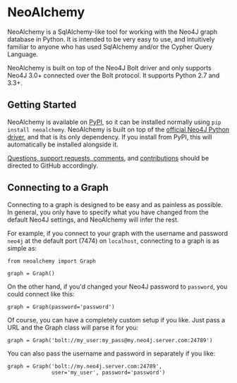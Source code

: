 NeoAlchemy
==========

NeoAlchemy is a SqlAlchemy-like tool for working with the Neo4J graph database
in Python. It is intended to be very easy to use, and intuitively familiar to
anyone who has used SqlAlchemy and/or the Cypher Query Language.

NeoAlchemy is built on top of the Neo4J Bolt driver and only supports Neo4J
3.0+ connected over the Bolt protocol. It supports Python 2.7 and 3.3+.

Getting Started
---------------

NeoAlchemy is available on [PyPI][1], so it can be installed normally using
`pip install neoalchemy`. NeoAlchemy is built on top of the [official Neo4J
Python driver][2], and that is its only dependency. If you install from PyPI,
this will automatically be installed alongside it.

[Questions, support requests, comments][3], and [contributions][4] should be
directed to GitHub accordingly.


Connecting to a Graph
---------------------

Connecting to a graph is designed to be easy and as painless as possible. In
general, you only have to specify what you have changed from the default
Neo4J settings, and NeoAlchemy will infer the rest.

For example, if you connect to your graph with the username and password
`neo4j` at the default port (7474) on `localhost`, connecting to a graph is
as simple as:

    from neoalchemy import Graph

    graph = Graph()


On the other hand, if you'd changed your Neo4J password to `password`, you
could connect like this:

    graph = Graph(password='password')

Of course, you can have a completely custom setup if you like. Just pass a URL
and the Graph class will parse it for you:

    graph = Graph('bolt://my_user:my_pass@my.neo4j.server.com:24789')

You can also pass the username and password in separately if you like:

    graph = Graph('bolt://my.neo4j.server.com:24789',
                  user='my_user', password='password')


[1]: https://pypi.python.org/pypi
[2]: https://neo4j.com/developer/python/
[3]: https://github.com/TwoBitAlchemist/NeoAlchemy/issues/new
[4]: https://github.com/TwoBitAlchemist/NeoAlchemy
